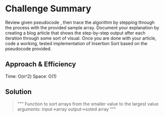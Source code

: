 # Challenge Summary
<!-- Description of the challenge -->
Review given pseudocode , then trace the algorithm by stepping through the process with the provided sample array. Document your explanation by creating a blog article that shows the step-by-step output after each iteration through some sort of visual.
Once you are done with your article, code a working, tested implementation of Insertion Sort based on the pseudocode provided.



## Approach & Efficiency
<!-- What approach did you take? Why? What is the Big O space/time for this approach? -->
Time: O(n^2)
Space: O(1)


## Solution
<!-- Show how to run your code, and examples of it in action -->
>"""
    Function to sort arrays from the smaller value to the largest value
    arguments:
    input->array
    output->soted array
    """